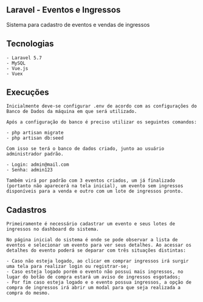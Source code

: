 ## Laravel - Eventos e Ingressos

Sistema para cadastro de eventos e vendas de ingressos

## Tecnologias

	- Laravel 5.7
	- MySQL
	- Vue.js
    - Vuex

## Execuções

	Inicialmente deve-se configurar .env de acordo com as configurações do Banco de Dados da máquina em que será utilizado.

    Após a configuração do banco é preciso utilizar os seguintes comandos:
    
    - php artisan migrate
    - php artisan db:seed

    Com isso se terá o banco de dados criado, junto ao usuário administrador padrão.

    - Login: admin@mail.com
    - Senha: admin123

    Também virá por padrão com 3 eventos criados, um já finalizado (portanto não aparecerá na tela inicial), um evento sem ingressos disponíveis para a venda e outro com um lote de ingressos pronto.

## Cadastros

    Primeiramente é necessário cadastrar um evento e seus lotes de ingressos no dashboard do sistema.

    No página inicial do sistema é onde se pode observar a lista de eventos e selecionar um evento para ver seus detalhes. Ao acessar os detalhes do evento poderá se deparar com três situações distintas:

    - Caso não esteja logado, ao clicar em comprar ingressos irá surgir uma tela para realizar login ou registrar-se;
    - Caso esteja logado porém o evento não possui mais ingressos, no lugar do botão de compra estará um aviso de ingressos esgotados;
    - Por fim caso esteja logado e o evento possua ingressos, a opção de compra de ingressos irá abrir um modal para que seja realizada a compra do mesmo.